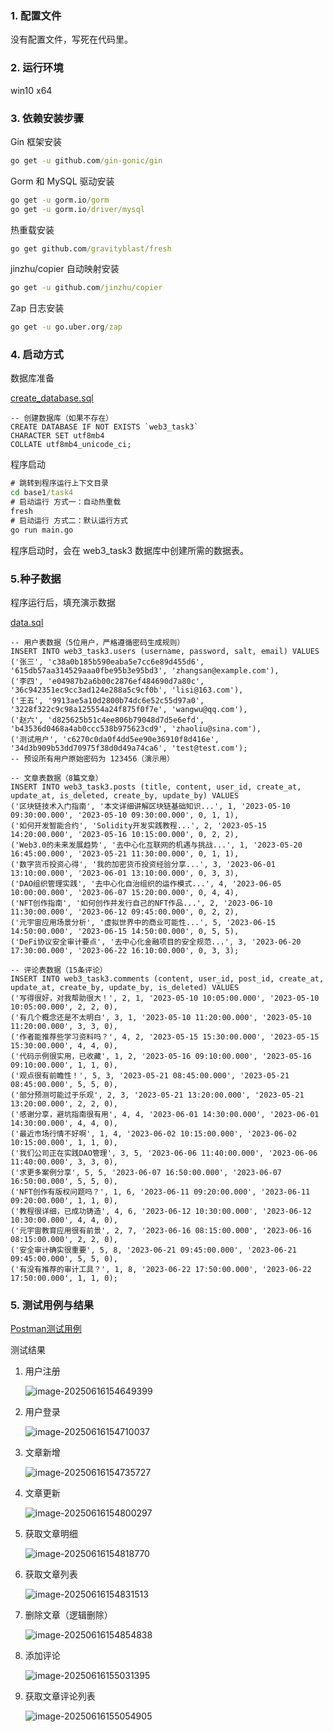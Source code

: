 ### 1. 配置文件

没有配置文件，写死在代码里。

### 2. 运行环境

win10 x64

### 3. 依赖安装步骤

Gin 框架安装

```cmd
go get -u github.com/gin-gonic/gin
```

Gorm 和 MySQL 驱动安装

```cmd
go get -u gorm.io/gorm
go get -u gorm.io/driver/mysql
```

热重载安装

```cmd
go get github.com/gravityblast/fresh
```

jinzhu/copier 自动映射安装

```cmd
go get -u github.com/jinzhu/copier
```

Zap 日志安装

```cmd
go get -u go.uber.org/zap
```

### 4. 启动方式

数据库准备

[create_database.sql](.\sql\create_database.sql)

```mysql
-- 创建数据库（如果不存在）
CREATE DATABASE IF NOT EXISTS `web3_task3` 
CHARACTER SET utf8mb4 
COLLATE utf8mb4_unicode_ci;
```

程序启动

```cmd
# 跳转到程序运行上下文目录
cd base1/task4
# 启动运行 方式一：自动热重载
fresh
# 启动运行 方式二：默认运行方式
go run main.go
```

程序启动时，会在 web3_task3 数据库中创建所需的数据表。

### 5.种子数据

程序运行后，填充演示数据

[data.sql](.\sql\data.sql)

```mysql
-- 用户表数据（5位用户，严格遵循密码生成规则）
INSERT INTO web3_task3.users (username, password, salt, email) VALUES
('张三', 'c38a0b185b590eaba5e7cc6e89d455d6', '615db57aa314529aaa0fbe95b3e95bd3', 'zhangsan@example.com'),
('李四', 'e04987b2a6b00c2876ef484690d7a80c', '36c942351ec9cc3ad124e288a5c9cf0b', 'lisi@163.com'),
('王五', '9913ae5a10d2800b74dc6e52c55d97a0', '3228f322c9c98a125554a24f875f0f7e', 'wangwu@qq.com'),
('赵六', 'd825625b51c4ee806b79048d7d5e6efd', 'b43536d0468a4ab0ccc538b975623cd9', 'zhaoliu@sina.com'),
('测试用户', 'c6270c0da0f4dd5ee90e36910f8d416e', '34d3b909b53dd70975f38d0d49a74ca6', 'test@test.com');
-- 预设所有用户原始密码为 123456（演示用）

-- 文章表数据（8篇文章）
INSERT INTO web3_task3.posts (title, content, user_id, create_at, update_at, is_deleted, create_by, update_by) VALUES
('区块链技术入门指南', '本文详细讲解区块链基础知识...', 1, '2023-05-10 09:30:00.000', '2023-05-10 09:30:00.000', 0, 1, 1),
('如何开发智能合约', 'Solidity开发实践教程...', 2, '2023-05-15 14:20:00.000', '2023-05-16 10:15:00.000', 0, 2, 2),
('Web3.0的未来发展趋势', '去中心化互联网的机遇与挑战...', 1, '2023-05-20 16:45:00.000', '2023-05-21 11:30:00.000', 0, 1, 1),
('数字货币投资心得', '我的加密货币投资经验分享...', 3, '2023-06-01 13:10:00.000', '2023-06-01 13:10:00.000', 0, 3, 3),
('DAO组织管理实践', '去中心化自治组织的运作模式...', 4, '2023-06-05 10:00:00.000', '2023-06-07 15:20:00.000', 0, 4, 4),
('NFT创作指南', '如何创作并发行自己的NFT作品...', 2, '2023-06-10 11:30:00.000', '2023-06-12 09:45:00.000', 0, 2, 2),
('元宇宙应用场景分析', '虚拟世界中的商业可能性...', 5, '2023-06-15 14:50:00.000', '2023-06-15 14:50:00.000', 0, 5, 5),
('DeFi协议安全审计要点', '去中心化金融项目的安全规范...', 3, '2023-06-20 17:30:00.000', '2023-06-22 16:10:00.000', 0, 3, 3);

-- 评论表数据（15条评论）
INSERT INTO web3_task3.comments (content, user_id, post_id, create_at, update_at, create_by, update_by, is_deleted) VALUES
('写得很好，对我帮助很大！', 2, 1, '2023-05-10 10:05:00.000', '2023-05-10 10:05:00.000', 2, 2, 0),
('有几个概念还是不太明白', 3, 1, '2023-05-10 11:20:00.000', '2023-05-10 11:20:00.000', 3, 3, 0),
('作者能推荐些学习资料吗？', 4, 2, '2023-05-15 15:30:00.000', '2023-05-15 15:30:00.000', 4, 4, 0),
('代码示例很实用，已收藏', 1, 2, '2023-05-16 09:10:00.000', '2023-05-16 09:10:00.000', 1, 1, 0),
('观点很有前瞻性！', 5, 3, '2023-05-21 08:45:00.000', '2023-05-21 08:45:00.000', 5, 5, 0),
('部分预测可能过于乐观', 2, 3, '2023-05-21 13:20:00.000', '2023-05-21 13:20:00.000', 2, 2, 0),
('感谢分享，避坑指南很有用', 4, 4, '2023-06-01 14:30:00.000', '2023-06-01 14:30:00.000', 4, 4, 0),
('最近市场行情不好啊', 1, 4, '2023-06-02 10:15:00.000', '2023-06-02 10:15:00.000', 1, 1, 0),
('我们公司正在实践DAO管理', 3, 5, '2023-06-06 11:40:00.000', '2023-06-06 11:40:00.000', 3, 3, 0),
('求更多案例分享', 5, 5, '2023-06-07 16:50:00.000', '2023-06-07 16:50:00.000', 5, 5, 0),
('NFT创作有版权问题吗？', 1, 6, '2023-06-11 09:20:00.000', '2023-06-11 09:20:00.000', 1, 1, 0),
('教程很详细，已成功铸造', 4, 6, '2023-06-12 10:30:00.000', '2023-06-12 10:30:00.000', 4, 4, 0),
('元宇宙教育应用很有前景', 2, 7, '2023-06-16 08:15:00.000', '2023-06-16 08:15:00.000', 2, 2, 0),
('安全审计确实很重要', 5, 8, '2023-06-21 09:45:00.000', '2023-06-21 09:45:00.000', 5, 5, 0),
('有没有推荐的审计工具？', 1, 8, '2023-06-22 17:50:00.000', '2023-06-22 17:50:00.000', 1, 1, 0);
```

### 5. 测试用例与结果

[Postman测试用例](.\test\postman.json)

测试结果

1. 用户注册

   ![image-20250616154649399](./README.assets/image-20250616154649399.png)

2. 用户登录

   ![image-20250616154710037](./README.assets/image-20250616154710037.png)

3. 文章新增

   ![image-20250616154735727](./README.assets/image-20250616154735727.png)

4. 文章更新

   ![image-20250616154800297](./README.assets/image-20250616154800297.png)

5. 获取文章明细

   ![image-20250616154818770](./README.assets/image-20250616154818770.png)

6. 获取文章列表

   ![image-20250616154831513](./README.assets/image-20250616154831513.png)

7. 删除文章（逻辑删除）

   ![image-20250616154854838](./README.assets/image-20250616154854838.png)

8. 添加评论

   ![image-20250616155031395](./README.assets/image-20250616155031395.png)

9. 获取文章评论列表

   ![image-20250616155054905](./README.assets/image-20250616155054905.png)